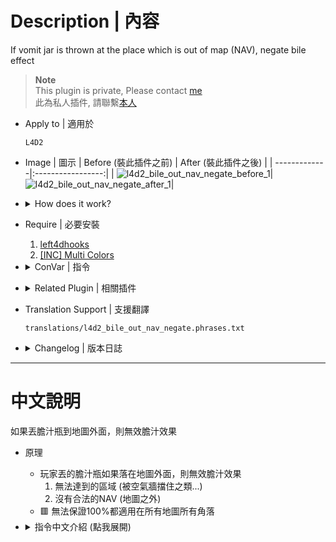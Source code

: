 # Description | 內容
If vomit jar is thrown at the place which is out of map (NAV), negate bile effect

> __Note__ <br/>
This plugin is private, Please contact [me](/#私人插件列表-private-plugins-list)<br/>
此為私人插件, 請聯繫[本人](/#私人插件列表-private-plugins-list)

* Apply to | 適用於
	```
	L4D2
	```
* Image | 圖示
	| Before (裝此插件之前)  			| After (裝此插件之後) |
	| -------------|:-----------------:|
	| ![l4d2_bile_out_nav_negate_before_1](image/l4d2_bile_out_nav_negate_before_1.gif)|![l4d2_bile_out_nav_negate_after_1](image/l4d2_bile_out_nav_negate_after_1.gif)|

* <details><summary>How does it work?</summary>

	* If vomit jar is thrown at the place which is out of map, remove the bile jar and it's effect
		* Unreachable NAV
		* Unreachable place
	* 🟥 Can't guarantee it 100% works on all maps
</details>

* Require | 必要安裝
	1. [left4dhooks](https://forums.alliedmods.net/showthread.php?t=321696)
	2. [[INC] Multi Colors](https://github.com/fbef0102/L4D1_2-Plugins/releases/tag/Multi-Colors)

* <details><summary>ConVar | 指令</summary>

	* cfg/sourcemod/l4d2_bile_out_nav_negate.cfg
		```php
		// Enable/Disable the plugin.
		// 0 = Disable, 1 = Enable.
		l4d2_bile_out_nav_negate_enable "1"

		// If 1, remove bilejar projectile if owner(the player who throws) left the game
		l4d2_bile_out_nav_negate_left_remove "1"

		// Radius to check for nav areas where bilejar landed
		l4d2_bile_out_nav_negate_radius "50.0"
		```
</details>

* <details><summary>Related Plugin | 相關插件</summary>

	1. [l4d2_vomitjar_out_of_nav_ignore](https://forums.alliedmods.net/showthread.php?t=342858): Makes infected ignore info_goal_infected_chase out of nav
		* 一樣的效果但不同的檢測方法，比較耗費伺服器的CPU
</details>

* Translation Support | 支援翻譯
	```
	translations/l4d2_bile_out_nav_negate.phrases.txt
	```

* <details><summary>Changelog | 版本日誌</summary>

	* v1.0 (2025-8-4)
		* Initial Release
</details>

- - - -
# 中文說明
如果丟膽汁瓶到地圖外面，則無效膽汁效果

* 原理
	* 玩家丟的膽汁瓶如果落在地圖外面，則無效膽汁效果
		1. 無法達到的區域 (被空氣牆擋住之類...)
		2. 沒有合法的NAV (地圖之外)
	* 🟥 無法保證100%都適用在所有地圖所有角落

* <details><summary>指令中文介紹 (點我展開)</summary>

	* cfg/sourcemod/l4d2_bile_out_nav_negate.cfg
		```php
		// 0=關閉插件, 1=啟動插件
		l4d2_bile_out_nav_negate_enable "1"

		// 為1時，玩家如果中途離開遊戲則移除他所丟出的膽汁瓶 (落地之前)
		l4d2_bile_out_nav_negate_left_remove "1"

		// 膽汁瓶落地附近檢查有合法的NAV地圖範圍 (數值越大或越小, 判定會越不准)
		l4d2_bile_out_nav_negate_radius "50.0"
		```
</details>